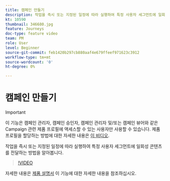 ```yaml
---
title: 캠페인 만들기
description: 작업을 즉시 또는 지정된 일정에 따라 실행하여 특정 사용자 세그먼트에 일회성 콘텐츠를 전달하는 방법을 알아봅니다.
kt: 10590
thumbnail: 346680.jpg
feature: Journeys
doc-type: feature video
team: PM
role: User
level: Beginner
source-git-commit: feb1420b297cb880aaf4e679ffeef971623c3912
workflow-type: tm+mt
source-wordcount: '0'
ht-degree: 0%

---
```


# 캠페인 만들기

>[!IMPORTANT]
>
>이 기능은 캠페인 관리자, 캠페인 승인자, 캠페인 관리자 및/또는 캠페인 뷰어와 같은 Campaign 관련 제품 프로필에 액세스할 수 있는 사용자만 사용할 수 있습니다. 제품 프로필을 할당하는 방법에 대한 자세한 내용은 [이 비디오](/help/set-up-access/access-management.md).

작업을 즉시 또는 지정된 일정에 따라 실행하여 특정 사용자 세그먼트에 일회성 콘텐츠를 전달하는 방법을 알아봅니다.

>[!VIDEO](https://video.tv.adobe.com/v/346680?quality=12)

자세한 내용은 [제품 설명서](https://experienceleague.adobe.com/docs/journey-optimizer/using/campaigns/get-started-with-campaigns.html?lang=en) 이 기능에 대한 자세한 내용을 참조하십시오.
